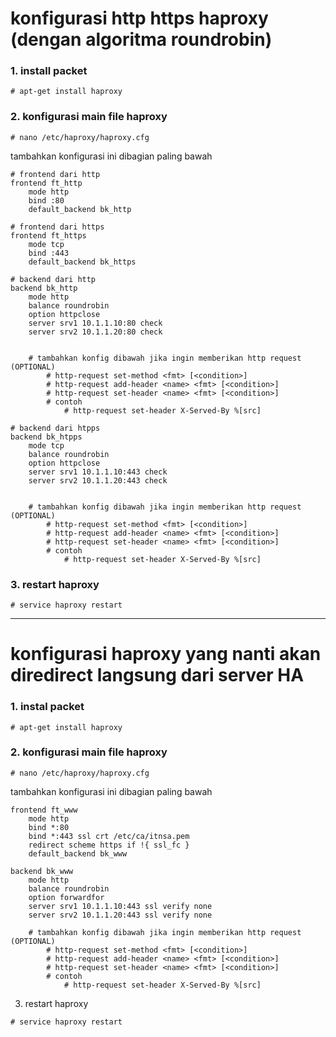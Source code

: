# konfigurasi http https haproxy (dengan algoritma roundrobin)

### __1. install packet__
```
# apt-get install haproxy
```

### __2. konfigurasi main file haproxy__
```
# nano /etc/haproxy/haproxy.cfg
```
tambahkan konfigurasi ini dibagian paling bawah
```	
# frontend dari http
frontend ft_http
    mode http
    bind :80
    default_backend bk_http

# frontend dari https
frontend ft_https
    mode tcp
    bind :443
    default_backend bk_https

# backend dari http
backend bk_http
    mode http
    balance roundrobin
    option httpclose
    server srv1 10.1.1.10:80 check
    server srv2 10.1.1.20:80 check


    # tambahkan konfig dibawah jika ingin memberikan http request (OPTIONAL)
        # http-request set-method <fmt> [<condition>]
        # http-request add-header <name> <fmt> [<condition>]
        # http-request set-header <name> <fmt> [<condition>]
        # contoh
            # http-request set-header X-Served-By %[src]

# backend dari htpps
backend bk_htpps
    mode tcp
    balance roundrobin
    option httpclose
    server srv1 10.1.1.10:443 check
    server srv2 10.1.1.20:443 check


    # tambahkan konfig dibawah jika ingin memberikan http request (OPTIONAL)
        # http-request set-method <fmt> [<condition>]
        # http-request add-header <name> <fmt> [<condition>]
        # http-request set-header <name> <fmt> [<condition>]
        # contoh
            # http-request set-header X-Served-By %[src]
```

### __3. restart haproxy__
```
# service haproxy restart
```
---

# konfigurasi haproxy yang nanti akan diredirect langsung dari server HA

### __1. instal packet__
```
# apt-get install haproxy
```

### __2. konfigurasi main file haproxy__
```
# nano /etc/haproxy/haproxy.cfg
```

tambahkan konfigurasi ini dibagian paling bawah

```	
frontend ft_www
    mode http
    bind *:80
    bind *:443 ssl crt /etc/ca/itnsa.pem
    redirect scheme https if !{ ssl_fc }
    default_backend bk_www

backend bk_www
    mode http
    balance roundrobin
    option forwardfor
    server srv1 10.1.1.10:443 ssl verify none
    server srv2 10.1.1.20:443 ssl verify none
    
    # tambahkan konfig dibawah jika ingin memberikan http request (OPTIONAL)
        # http-request set-method <fmt> [<condition>]
        # http-request add-header <name> <fmt> [<condition>]
        # http-request set-header <name> <fmt> [<condition>]
        # contoh
            # http-request set-header X-Served-By %[src]
```
3. restart haproxy
```
# service haproxy restart
```
